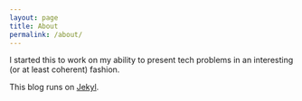 ```yaml
---
layout: page
title: About
permalink: /about/
---
```

I started this to work on my ability to present tech problems in an interesting (or at least coherent) fashion. 

This blog runs on [Jekyl](http://jekyllrb.com/).
